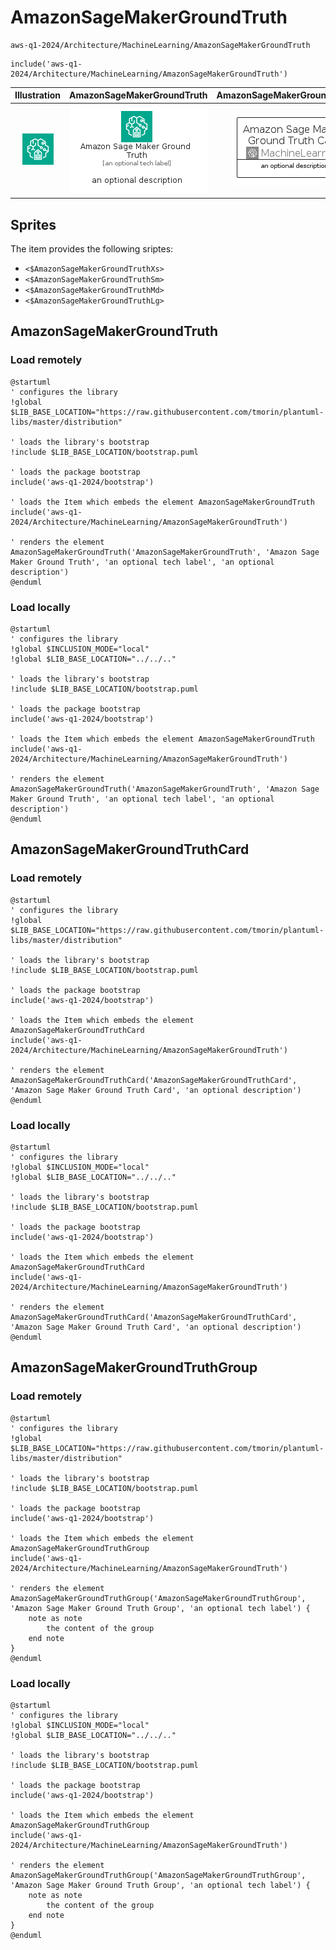 # AmazonSageMakerGroundTruth


```text
aws-q1-2024/Architecture/MachineLearning/AmazonSageMakerGroundTruth
```

```text
include('aws-q1-2024/Architecture/MachineLearning/AmazonSageMakerGroundTruth')
```



| Illustration | AmazonSageMakerGroundTruth | AmazonSageMakerGroundTruthCard | AmazonSageMakerGroundTruthGroup |
| :---: | :---: | :---: | :---: |
| ![illustration for Illustration](../../../aws-q1-2024/Architecture/MachineLearning/AmazonSageMakerGroundTruth.png) | ![illustration for AmazonSageMakerGroundTruth](../../../aws-q1-2024/Architecture/MachineLearning/AmazonSageMakerGroundTruth.Local.png) | ![illustration for AmazonSageMakerGroundTruthCard](../../../aws-q1-2024/Architecture/MachineLearning/AmazonSageMakerGroundTruthCard.Local.png) | ![illustration for AmazonSageMakerGroundTruthGroup](../../../aws-q1-2024/Architecture/MachineLearning/AmazonSageMakerGroundTruthGroup.Local.png) |



## Sprites
The item provides the following sriptes:

- `<$AmazonSageMakerGroundTruthXs>`
- `<$AmazonSageMakerGroundTruthSm>`
- `<$AmazonSageMakerGroundTruthMd>`
- `<$AmazonSageMakerGroundTruthLg>`





## AmazonSageMakerGroundTruth

### Load remotely
```plantuml
@startuml
' configures the library
!global $LIB_BASE_LOCATION="https://raw.githubusercontent.com/tmorin/plantuml-libs/master/distribution"

' loads the library's bootstrap
!include $LIB_BASE_LOCATION/bootstrap.puml

' loads the package bootstrap
include('aws-q1-2024/bootstrap')

' loads the Item which embeds the element AmazonSageMakerGroundTruth
include('aws-q1-2024/Architecture/MachineLearning/AmazonSageMakerGroundTruth')

' renders the element
AmazonSageMakerGroundTruth('AmazonSageMakerGroundTruth', 'Amazon Sage Maker Ground Truth', 'an optional tech label', 'an optional description')
@enduml
```

### Load locally
```plantuml
@startuml
' configures the library
!global $INCLUSION_MODE="local"
!global $LIB_BASE_LOCATION="../../.."

' loads the library's bootstrap
!include $LIB_BASE_LOCATION/bootstrap.puml

' loads the package bootstrap
include('aws-q1-2024/bootstrap')

' loads the Item which embeds the element AmazonSageMakerGroundTruth
include('aws-q1-2024/Architecture/MachineLearning/AmazonSageMakerGroundTruth')

' renders the element
AmazonSageMakerGroundTruth('AmazonSageMakerGroundTruth', 'Amazon Sage Maker Ground Truth', 'an optional tech label', 'an optional description')
@enduml
```

## AmazonSageMakerGroundTruthCard

### Load remotely
```plantuml
@startuml
' configures the library
!global $LIB_BASE_LOCATION="https://raw.githubusercontent.com/tmorin/plantuml-libs/master/distribution"

' loads the library's bootstrap
!include $LIB_BASE_LOCATION/bootstrap.puml

' loads the package bootstrap
include('aws-q1-2024/bootstrap')

' loads the Item which embeds the element AmazonSageMakerGroundTruthCard
include('aws-q1-2024/Architecture/MachineLearning/AmazonSageMakerGroundTruth')

' renders the element
AmazonSageMakerGroundTruthCard('AmazonSageMakerGroundTruthCard', 'Amazon Sage Maker Ground Truth Card', 'an optional description')
@enduml
```

### Load locally
```plantuml
@startuml
' configures the library
!global $INCLUSION_MODE="local"
!global $LIB_BASE_LOCATION="../../.."

' loads the library's bootstrap
!include $LIB_BASE_LOCATION/bootstrap.puml

' loads the package bootstrap
include('aws-q1-2024/bootstrap')

' loads the Item which embeds the element AmazonSageMakerGroundTruthCard
include('aws-q1-2024/Architecture/MachineLearning/AmazonSageMakerGroundTruth')

' renders the element
AmazonSageMakerGroundTruthCard('AmazonSageMakerGroundTruthCard', 'Amazon Sage Maker Ground Truth Card', 'an optional description')
@enduml
```

## AmazonSageMakerGroundTruthGroup

### Load remotely
```plantuml
@startuml
' configures the library
!global $LIB_BASE_LOCATION="https://raw.githubusercontent.com/tmorin/plantuml-libs/master/distribution"

' loads the library's bootstrap
!include $LIB_BASE_LOCATION/bootstrap.puml

' loads the package bootstrap
include('aws-q1-2024/bootstrap')

' loads the Item which embeds the element AmazonSageMakerGroundTruthGroup
include('aws-q1-2024/Architecture/MachineLearning/AmazonSageMakerGroundTruth')

' renders the element
AmazonSageMakerGroundTruthGroup('AmazonSageMakerGroundTruthGroup', 'Amazon Sage Maker Ground Truth Group', 'an optional tech label') {
    note as note
        the content of the group
    end note
}
@enduml
```

### Load locally
```plantuml
@startuml
' configures the library
!global $INCLUSION_MODE="local"
!global $LIB_BASE_LOCATION="../../.."

' loads the library's bootstrap
!include $LIB_BASE_LOCATION/bootstrap.puml

' loads the package bootstrap
include('aws-q1-2024/bootstrap')

' loads the Item which embeds the element AmazonSageMakerGroundTruthGroup
include('aws-q1-2024/Architecture/MachineLearning/AmazonSageMakerGroundTruth')

' renders the element
AmazonSageMakerGroundTruthGroup('AmazonSageMakerGroundTruthGroup', 'Amazon Sage Maker Ground Truth Group', 'an optional tech label') {
    note as note
        the content of the group
    end note
}
@enduml
```

